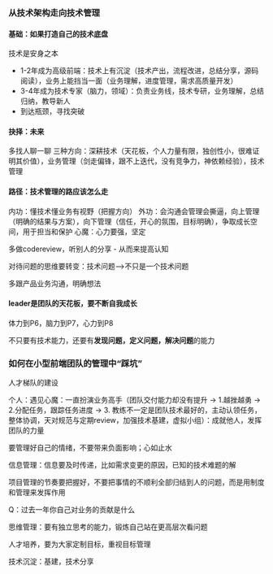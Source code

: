 ### 从技术架构走向技术管理

#### 基础：如果打造自己的技术底盘
技术是安身之本
- 1-2年成为高级前端：技术上有沉淀（技术产出，流程改进，总结分享，源码阅读），业务上能挡当一面（业务理解，进度管理，需求高质量开发）
- 3-4年成为技术专家（脑力，领域）：负责业务线，技术专研，业务理解，总结归纳，教导新人
- 到达瓶颈，寻找突破

#### 抉择：未来
多找人聊一聊
三种方向：深耕技术（天花板，个人力量有限，独创性小，很难证明其价值），业务管理（剑走偏锋，跟不上迭代，没有竞争力，神依赖经验），技术管理

#### 路径：技术管理的路应该怎么走
内功：懂技术懂业务有视野（把握方向）
外功：会沟通会管理会撕逼，向上管理（明确的结果与方案），向下管理（信任，开心的氛围，目标明确），争取成长空间，用于担当和保护
心魔：心力要强，坚定

多做codereview，听别人的分享 - 从而来提高认知

对待问题的思维要转变：技术问题-->不只是一个技术问题

多跟产品业务沟通，明确想法

#### leader是团队的天花板，要不断自我成长
体力到P6，脑力到P7，心力到P8

不只要有技术能力，还要有**发现问题，定义问题，解决问题**的能力

### 如何在小型前端团队的管理中“踩坑”

人才梯队的建设

个人：遇见心魔：一直扮演业务高手（团队交付能力却没有提升 -> 1.越挫越勇 -> 2.分配任务，跟踪任务进度 -> 3. 教练不一定是团队技术最好的，主动认领任务，整体协调，天对规范与定期review，加强技术基建，虚拟小组）：成就他人，发挥团队的力量

要管理好自己的情绪，不要带来负面影响；心如止水

信息管理：信息要及时传递，比如需求变更的原因，已知的技术难题的解

项目管理的节奏要把握好，不要把事情的不顺利全部归结到人的问题，而是用制度和管理来发挥作用

Q：过去一年你自己对业务的贡献是什么

思维管理：要有独立思考的能力，锻炼自己站在更高层次看问题

人才培养，要为大家定制目标，重视目标管理

技术沉淀：基建，技术分享
